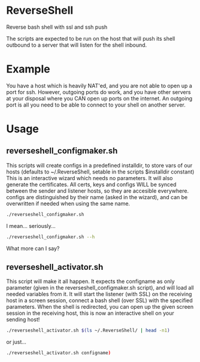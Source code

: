 # ReverseShell
Reverse bash shell with ssl and ssh push

The scripts are expected to be run on the host that will push its shell outbound to a server that will listen for the shell inbound.

# Example
You have a host which is heavily NAT'ed, and you are not able to open up a port for ssh. However, outgoing ports do work, and you have other servers at your disposal where you CAN open up ports on the internet.
An outgoing port is all you need to be able to connect to your shell on another server.

# Usage
## reverseshell_configmaker.sh

This scripts will create configs in a predefined installdir, to store vars of our hosts (defaults to ~/.ReverseShell, setable in the scripts $installdir constant)
This is an interactive wizard which needs no parameters. It will also generate the certificates.
All certs, keys and configs WILL be synced between the sender and listener hosts, so they are accesible everywhere.
configs are distinguished by their name (asked in the wizard), and can be overwritten if needed when using the same name.

```bash
./reverseshell_configmaker.sh
```

I mean... seriously...

```bash
./reverseshell_configmaker.sh --h
```

What more can I say?


## reverseshell_activator.sh

This script will make it all happen. It expects the configname as only parameter (given in the reverseshell_configmaker.sh script), and will load all needed variables from it.
It will start the listener (with SSL) on the receiving host in a screen session, connect a bash shell (over SSL) with the specified parameters.
When the shell is redirected, you can open up the given screen session in the receiving host, this is now an interactive shell on your sending host!

```bash
./reverseshell_activator.sh $(ls ~/.ReverseShell/ | head -n1)
```
or just...

```bash
./reverseshell_activator.sh configname)
```

